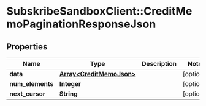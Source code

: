 # SubskribeSandboxClient::CreditMemoPaginationResponseJson

## Properties
Name | Type | Description | Notes
------------ | ------------- | ------------- | -------------
**data** | [**Array&lt;CreditMemoJson&gt;**](CreditMemoJson.md) |  | [optional] 
**num_elements** | **Integer** |  | [optional] 
**next_cursor** | **String** |  | [optional] 


